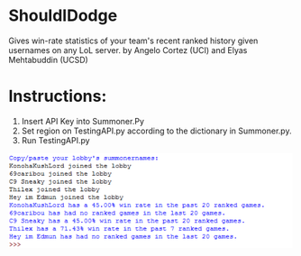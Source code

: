 # ShouldIDodge
Gives win-rate statistics of your team's recent ranked history given usernames on any LoL server.
by Angelo Cortez (UCI) and Elyas Mehtabuddin (UCSD)
# Instructions:
1. Insert API Key into Summoner.Py
2. Set region on TestingAPI.py according to the dictionary in Summoner.py.
3. Run TestingAPI.py


![alt text](https://github.com/angelotc/ShouldIDodge/blob/master/static/shouldidodge.PNG)
